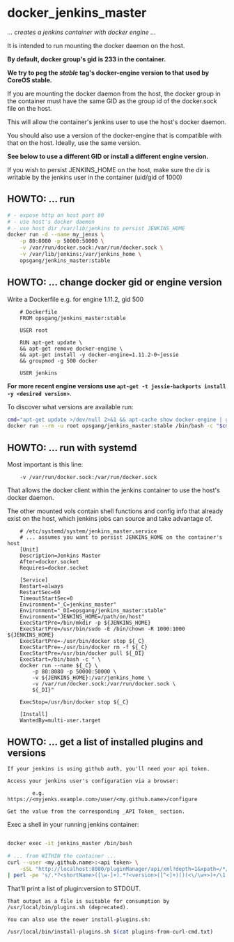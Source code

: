 # docker_jenkins_master
<!--
    vim: et sr sw=4 ts=4 smartindent syntax=markdown:
-->
_... creates a jenkins container with docker engine ..._

It is intended to run mounting the docker daemon on the host.

**By default, docker group's gid is 233 in the container.**

**We try to peg the _stable_ tag's docker-engine version to that used by CoreOS stable.**

If you are mounting the docker daemon from the host, the docker group in the container
must have the same GID as the group id of the docker.sock file on the host.

This will allow the container's jenkins user to use the host's docker daemon.

You should also use a version of the docker-engine that is compatible with that on
the host. Ideally, use the same version.

**See below to use a different GID or install a different engine version.**

If you wish to persist JENKINS\_HOME on the host, make sure the dir is writable by
the jenkins user in the container (uid/gid of 1000)

## HOWTO: ... run

```bash
# - expose http on host port 80
# - use host's docker daemon
# - use host dir /var/lib/jenkins to persist JENKINS_HOME
docker run -d --name my_jenxs \
    -p 80:8080 -p 50000:50000 \
    -v /var/run/docker.sock:/var/run/docker.sock \
    -v /var/lib/jenkins:/var/jenkins_home \
    opsgang/jenkins_master:stable
```

## HOWTO: ... change docker gid or engine version

Write a Dockerfile e.g. for engine 1.11.2, gid 500

        # Dockerfile
        FROM opsgang/jenkins_master:stable

        USER root

        RUN apt-get update \
        && apt-get remove docker-engine \
        && apt-get install -y docker-engine=1.11.2-0~jessie
        && groupmod -g 500 docker

        USER jenkins

**For more recent engine versions use `apt-get -t jessie-backports install -y <desired version>`**.

To discover what versions are available run:

```bash
cmd="apt-get update >/dev/null 2>&1 && apt-cache show docker-engine | grep -Po '^(?<=Version: ).*'"
docker run --rm -u root opsgang/jenkins_master:stable /bin/bash -c "$cmd"
```

## HOWTO: ... run with systemd

Most important is this line:

        -v /var/run/docker.sock:/var/run/docker.sock

That allows the docker client within the jenkins container to use the
host's docker daemon.

The other mounted vols contain shell functions and config info
that already exist on the host, which jenkins jobs can source and
take advantage of.


        # /etc/systemd/system/jenkins_master.service
        # ... assumes you want to persist JENKINS_HOME on the container's host
        [Unit]
        Description=Jenkins Master
        After=docker.socket
        Requires=docker.socket

        [Service]
        Restart=always
        RestartSec=60
        TimeoutStartSec=0
        Environment="_C=jenkins_master"
        Environment="_DI=opsgang/jenkins_master:stable"
        Environment="JENKINS_HOME=/path/on/host"
        ExecStartPre=/bin/mkdir -p ${JENKINS_HOME}
        ExecStartPre=/usr/bin/sudo -E /bin/chown -R 1000:1000 ${JENKINS_HOME}
        ExecStartPre=-/usr/bin/docker stop ${_C}
        ExecStartPre=-/usr/bin/docker rm -f ${_C}
        ExecStartPre=/usr/bin/docker pull ${_DI}
        ExecStart=/bin/bash -c " \
        docker run --name ${_C} \
            -p 80:8080 -p 50000:50000 \
            -v ${JENKINS_HOME}:/var/jenkins_home \
            -v /var/run/docker.sock:/var/run/docker.sock \
            ${_DI}"

        ExecStop=/usr/bin/docker stop ${_C}

        [Install]
        WantedBy=multi-user.target

## HOWTO: ... get a list of installed plugins and versions

```
If your jenkins is using github auth, you'll need your api token.

Access your jenkins user's configuration via a browser:

        e.g. https://<myjenks.example.com>/user/<my.github.name>/configure

Get the value from the corresponding _API Token_ section.
```

Exec a shell in your running jenkins container:

```bash

docker exec -it jenkins_master /bin/bash

# ... from WITHIN the container ...
curl --user <my.github.name>:<api token> \
    -sSL "http://localhost:8080/pluginManager/api/xml?depth=1&xpath=/*/*/shortName|/*/*/version&wrapper=plugins" \
| perl -pe 's/.*?<shortName>([\w-]+).*?<version>([^<]+)()(<\/\w+>)+/\1 \2\n/g'|sed 's/ /:/'
```

That'll print a list of plugin:version to STDOUT.

```
That output as a file is suitable for consumption by /usr/local/bin/plugins.sh (deprecated).

You can also use the newer install-plugins.sh:
```

```bash
/usr/local/bin/install-plugins.sh $(cat plugins-from-curl-cmd.txt)
```

